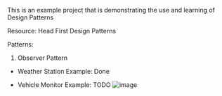 This is an example project that is demonstrating the use and learning of Design Patterns

Resource: Head First Design Patterns

Patterns:

1) Observer Pattern
  - Weather Station Example: Done
  
  - Vehicle Monitor Example: TODO
![image](https://user-images.githubusercontent.com/104202390/220600173-1712f994-fcd4-4847-9b57-b4f7b6df37a7.png)
